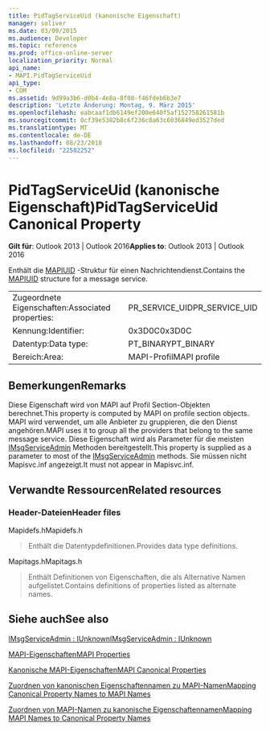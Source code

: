 ```yaml
---
title: PidTagServiceUid (kanonische Eigenschaft)
manager: soliver
ms.date: 03/09/2015
ms.audience: Developer
ms.topic: reference
ms.prod: office-online-server
localization_priority: Normal
api_name:
- MAPI.PidTagServiceUid
api_type:
- COM
ms.assetid: 9d99a3b6-d0b4-4e8a-8f08-f46fdeb6b3e7
description: 'Letzte Änderung: Montag, 9. März 2015'
ms.openlocfilehash: eabcaaf1db6149ef200e640f5af152758261581b
ms.sourcegitcommit: 0cf39e5382b8c6f236c8a63c6036849ed3527ded
ms.translationtype: MT
ms.contentlocale: de-DE
ms.lasthandoff: 08/23/2018
ms.locfileid: "22582252"
---
```

# <a name="pidtagserviceuid-canonical-property"></a><span data-ttu-id="70c7c-103">PidTagServiceUid (kanonische Eigenschaft)</span><span class="sxs-lookup"><span data-stu-id="70c7c-103">PidTagServiceUid Canonical Property</span></span>

  
  
<span data-ttu-id="70c7c-104">**Gilt für**: Outlook 2013 | Outlook 2016</span><span class="sxs-lookup"><span data-stu-id="70c7c-104">**Applies to**: Outlook 2013 | Outlook 2016</span></span> 
  
<span data-ttu-id="70c7c-105">Enthält die [MAPIUID](mapiuid.md) -Struktur für einen Nachrichtendienst.</span><span class="sxs-lookup"><span data-stu-id="70c7c-105">Contains the [MAPIUID](mapiuid.md) structure for a message service.</span></span> 
  
|||
|:-----|:-----|
|<span data-ttu-id="70c7c-106">Zugeordnete Eigenschaften:</span><span class="sxs-lookup"><span data-stu-id="70c7c-106">Associated properties:</span></span>  <br/> |<span data-ttu-id="70c7c-107">PR_SERVICE_UID</span><span class="sxs-lookup"><span data-stu-id="70c7c-107">PR_SERVICE_UID</span></span>  <br/> |
|<span data-ttu-id="70c7c-108">Kennung:</span><span class="sxs-lookup"><span data-stu-id="70c7c-108">Identifier:</span></span>  <br/> |<span data-ttu-id="70c7c-109">0x3D0C</span><span class="sxs-lookup"><span data-stu-id="70c7c-109">0x3D0C</span></span>  <br/> |
|<span data-ttu-id="70c7c-110">Datentyp:</span><span class="sxs-lookup"><span data-stu-id="70c7c-110">Data type:</span></span>  <br/> |<span data-ttu-id="70c7c-111">PT_BINARY</span><span class="sxs-lookup"><span data-stu-id="70c7c-111">PT_BINARY</span></span>  <br/> |
|<span data-ttu-id="70c7c-112">Bereich:</span><span class="sxs-lookup"><span data-stu-id="70c7c-112">Area:</span></span>  <br/> |<span data-ttu-id="70c7c-113">MAPI-Profil</span><span class="sxs-lookup"><span data-stu-id="70c7c-113">MAPI profile</span></span>  <br/> |
   
## <a name="remarks"></a><span data-ttu-id="70c7c-114">Bemerkungen</span><span class="sxs-lookup"><span data-stu-id="70c7c-114">Remarks</span></span>

<span data-ttu-id="70c7c-115">Diese Eigenschaft wird von MAPI auf Profil Section-Objekten berechnet.</span><span class="sxs-lookup"><span data-stu-id="70c7c-115">This property is computed by MAPI on profile section objects.</span></span> <span data-ttu-id="70c7c-116">MAPI wird verwendet, um alle Anbieter zu gruppieren, die den Dienst angehören.</span><span class="sxs-lookup"><span data-stu-id="70c7c-116">MAPI uses it to group all the providers that belong to the same message service.</span></span> <span data-ttu-id="70c7c-117">Diese Eigenschaft wird als Parameter für die meisten [IMsgServiceAdmin](imsgserviceadminiunknown.md) Methoden bereitgestellt.</span><span class="sxs-lookup"><span data-stu-id="70c7c-117">This property is supplied as a parameter to most of the [IMsgServiceAdmin](imsgserviceadminiunknown.md) methods.</span></span> <span data-ttu-id="70c7c-118">Sie müssen nicht Mapisvc.inf angezeigt.</span><span class="sxs-lookup"><span data-stu-id="70c7c-118">It must not appear in Mapisvc.inf.</span></span> 
  
## <a name="related-resources"></a><span data-ttu-id="70c7c-119">Verwandte Ressourcen</span><span class="sxs-lookup"><span data-stu-id="70c7c-119">Related resources</span></span>

### <a name="header-files"></a><span data-ttu-id="70c7c-120">Header-Dateien</span><span class="sxs-lookup"><span data-stu-id="70c7c-120">Header files</span></span>

<span data-ttu-id="70c7c-121">Mapidefs.h</span><span class="sxs-lookup"><span data-stu-id="70c7c-121">Mapidefs.h</span></span>
  
> <span data-ttu-id="70c7c-122">Enthält die Datentypdefinitionen.</span><span class="sxs-lookup"><span data-stu-id="70c7c-122">Provides data type definitions.</span></span>
    
<span data-ttu-id="70c7c-123">Mapitags.h</span><span class="sxs-lookup"><span data-stu-id="70c7c-123">Mapitags.h</span></span>
  
> <span data-ttu-id="70c7c-124">Enthält Definitionen von Eigenschaften, die als Alternative Namen aufgelistet.</span><span class="sxs-lookup"><span data-stu-id="70c7c-124">Contains definitions of properties listed as alternate names.</span></span>
    
## <a name="see-also"></a><span data-ttu-id="70c7c-125">Siehe auch</span><span class="sxs-lookup"><span data-stu-id="70c7c-125">See also</span></span>



[<span data-ttu-id="70c7c-126">IMsgServiceAdmin : IUnknown</span><span class="sxs-lookup"><span data-stu-id="70c7c-126">IMsgServiceAdmin : IUnknown</span></span>](imsgserviceadminiunknown.md)


[<span data-ttu-id="70c7c-127">MAPI-Eigenschaften</span><span class="sxs-lookup"><span data-stu-id="70c7c-127">MAPI Properties</span></span>](mapi-properties.md)
  
[<span data-ttu-id="70c7c-128">Kanonische MAPI-Eigenschaften</span><span class="sxs-lookup"><span data-stu-id="70c7c-128">MAPI Canonical Properties</span></span>](mapi-canonical-properties.md)
  
[<span data-ttu-id="70c7c-129">Zuordnen von kanonischen Eigenschaftennamen zu MAPI-Namen</span><span class="sxs-lookup"><span data-stu-id="70c7c-129">Mapping Canonical Property Names to MAPI Names</span></span>](mapping-canonical-property-names-to-mapi-names.md)
  
[<span data-ttu-id="70c7c-130">Zuordnen von MAPI-Namen zu kanonische Eigenschaftennamen</span><span class="sxs-lookup"><span data-stu-id="70c7c-130">Mapping MAPI Names to Canonical Property Names</span></span>](mapping-mapi-names-to-canonical-property-names.md)

